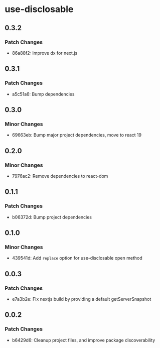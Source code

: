 # use-disclosable

## 0.3.2

### Patch Changes

- 86a88f2: Improve dx for next.js

## 0.3.1

### Patch Changes

- a5c51a6: Bump dependencies

## 0.3.0

### Minor Changes

- 69663eb: Bump major project dependencies, move to react 19

## 0.2.0

### Minor Changes

- 7976ac2: Remove dependencies to react-dom

## 0.1.1

### Patch Changes

- b06372d: Bump project dependencies

## 0.1.0

### Minor Changes

- 439541d: Add `replace` option for use-disclosable open method

## 0.0.3

### Patch Changes

- e7a3b2e: Fix nextjs build by providing a default getServerSnapshot

## 0.0.2

### Patch Changes

- b6429d6: Cleanup project files, and improve package discoverability
